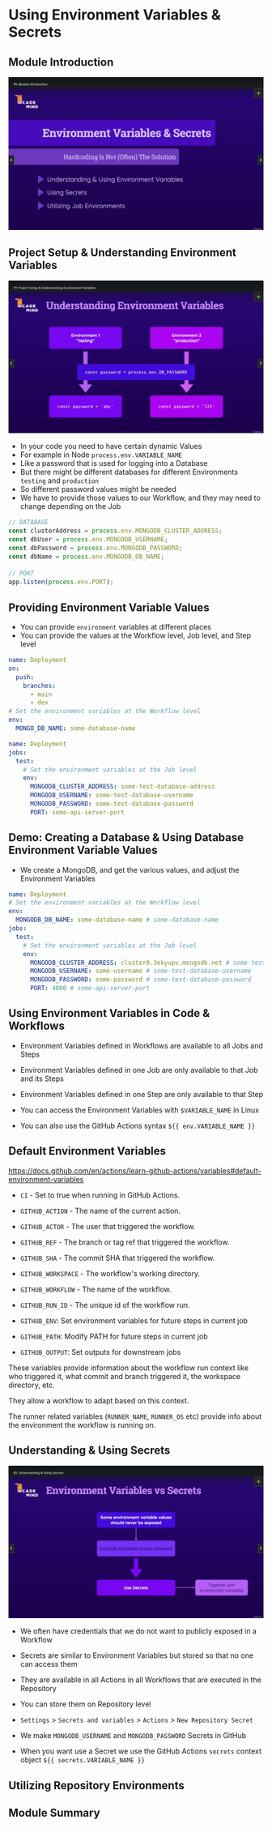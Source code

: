 # Using Environment Variables & Secrets

## Module Introduction

![](images/06-01.png)

## Project Setup & Understanding Environment Variables

![](images/06-02.png)

- In your code you need to have certain dynamic Values
- For example in Node `process.env.VARIABLE_NAME`
- Like a password that is used for logging into a Database
- But there might be different databases for different Environments `testing` and `production`
- So different password values might be needed
- We have to provide those values to our Workflow, and they may need to change depending on the Job

```js
// DATABASE
const clusterAddress = process.env.MONGODB_CLUSTER_ADDRESS;
const dbUser = process.env.MONGODB_USERNAME;
const dbPassword = process.env.MONGODB_PASSWORD;
const dbName = process.env.MONGODB_DB_NAME;

// PORT
app.listen(process.env.PORT);
```

## Providing Environment Variable Values

- You can provide `environment` variables at different places
- You can provide the values at the Workflow level, Job level, and Step level

```yml
name: Deployment
on:
  push:
    branches:
      - main
      - dev
# Set the environment variables at the Workflow level
env:
  MONGO_DB_NAME: some-database-name
```

```yml
name: Deployment
jobs:
  test:
    # Set the environment variables at the Job level
    env:
      MONGODB_CLUSTER_ADDRESS: some-test-database-address
      MONGODB_USERNAME: some-test-database-username
      MONGODB_PASSWORD: some-test-database-password
      PORT: some-api-server-port
```

## Demo: Creating a Database & Using Database Environment Variable Values

- We create a MongoDB, and get the various values, and adjust the Environment Variables

```yml
name: Deployment
# Set the environment variables at the Workflow level
env:
  MONGODB_DB_NAME: some-database-name # some-database-name
jobs:
  test:
    # Set the environment variables at the Job level
    env:
      MONGODB_CLUSTER_ADDRESS: cluster0.3ekyupv.mongodb.net # some-test-database-address
      MONGODB_USERNAME: some-username # some-test-database-username
      MONGODB_PASSWORD: some-password # some-test-database-password
      PORT: 4000 # some-api-server-port
```

## Using Environment Variables in Code & Workflows

- Environment Variables defined in Workflows are available to all Jobs and Steps
- Environment Variables defined in one Job are only available to that Job and its Steps
- Environment Variables defined in one Step are only available to that Step

- You can access the Environment Variables with `$VARIABLE_NAME` in Linux
- You can also use the GitHub Actions syntax `${{ env.VARIABLE_NAME }}`

## Default Environment Variables

https://docs.github.com/en/actions/learn-github-actions/variables#default-environment-variables

- `CI` - Set to true when running in GitHub Actions.
- `GITHUB_ACTION` - The name of the current action.
- `GITHUB_ACTOR` - The user that triggered the workflow.
- `GITHUB_REF` - The branch or tag ref that triggered the workflow.
- `GITHUB_SHA` - The commit SHA that triggered the workflow.
- `GITHUB_WORKSPACE` - The workflow's working directory.
- `GITHUB_WORKFLOW` - The name of the workflow.
- `GITHUB_RUN_ID` - The unique id of the workflow run.

- `GITHUB_ENV`: Set environment variables for future steps in current job
- `GITHUB_PATH`: Modify PATH for future steps in current job
- `GITHUB_OUTPUT`: Set outputs for downstream jobs

These variables provide information about the workflow run context like who triggered it, what commit and branch triggered it, the workspace directory, etc.

They allow a workflow to adapt based on this context.

The runner related variables (`RUNNER_NAME`, `RUNNER_OS` etc) provide info about the environment the workflow is running on.

## Understanding & Using Secrets

![](images/06-03.png)

- We often have credentials that we do not want to publicly exposed in a Workflow
- Secrets are similar to Environment Variables but stored so that no one can access them

- They are available in all Actions in all Workflows that are executed in the Repository

- You can store them on Repository level
- `Settings` > `Secrets and variables` > `Actions` > `New Repository Secret`

- We make `MONGODB_USERNAME` and `MONGODB_PASSWORD` Secrets in GitHub

- When you want use a Secret we use the GitHub Actions `secrets` context object `${{ secrets.VARIABLE_NAME }}`

## Utilizing Repository Environments

## Module Summary
